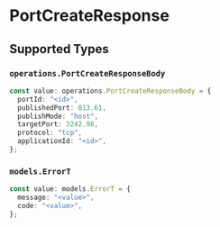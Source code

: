 # PortCreateResponse


## Supported Types

### `operations.PortCreateResponseBody`

```typescript
const value: operations.PortCreateResponseBody = {
  portId: "<id>",
  publishedPort: 813.61,
  publishMode: "host",
  targetPort: 3242.98,
  protocol: "tcp",
  applicationId: "<id>",
};
```

### `models.ErrorT`

```typescript
const value: models.ErrorT = {
  message: "<value>",
  code: "<value>",
};
```

